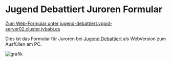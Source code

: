 # Jugend Debattiert Juroren Formular
[Zum Web-Formular unter jugend-debattiert.vppid-server02.cluster.jvbabi.es](https://jugend-debattiert.vppid-server02.cluster.jvbabi.es/)

Dies ist das Formular für Juroren bei [Jugend Debattiert](https://training.jugend-debattiert.de/jurieren/assets/t77TqYdt_v7ZN6Ua_MWx9fLu_PYWXAf__-Bewertungsbogen_Jugend_debattiert.pdf) als WebVersion zum Ausfüllen am PC.

![grafik](https://github.com/user-attachments/assets/493ade66-e4b6-4aa9-8cd7-e1604c41f480)
